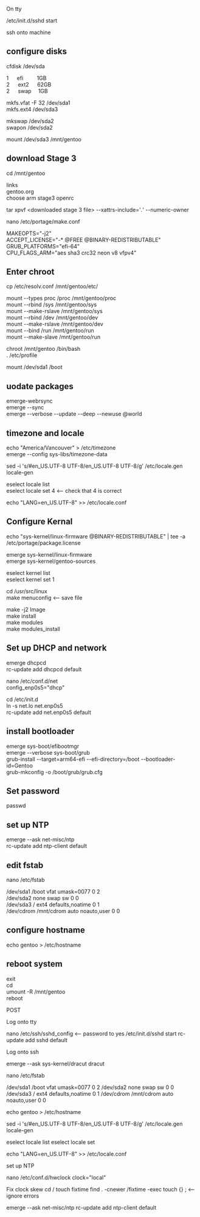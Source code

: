 On tty

/etc/init.d/sshd start    

ssh onto machine    

## configure disks

cfdisk /dev/sda

1 &emsp; efi  &emsp; &emsp;1GB  
2 &emsp; ext2 &emsp; 62GB  
2 &emsp; swap &emsp;1GB

mkfs.vfat -F 32 /dev/sda1         
mkfs.ext4 /dev/sda3

mkswap /dev/sda2      
swapon /dev/sda2

mount /dev/sda3 /mnt/gentoo

## download Stage 3

cd /mnt/gentoo

links    
gentoo.org     
choose arm stage3 openrc     

tar xpvf <downloaded stage 3 file> --xattrs-include='*.*' --numeric-owner

nano /etc/portage/make.conf    

MAKEOPTS="-j2"  
ACCEPT_LICENSE="-* @FREE @BINARY-REDISTRIBUTABLE"  
GRUB_PLATFORMS="efi-64"  
CPU_FLAGS_ARM="aes sha3 crc32 neon v8 vfpv4"  


## Enter chroot

cp /etc/resolv.conf /mnt/gentoo/etc/

mount --types proc /proc /mnt/gentoo/proc  
mount --rbind /sys /mnt/gentoo/sys  
mount --make-rslave /mnt/gentoo/sys  
mount --rbind /dev /mnt/gentoo/dev  
mount --make-rslave /mnt/gentoo/dev  
mount --bind /run /mnt/gentoo/run  
mount --make-slave /mnt/gentoo/run  

chroot /mnt/gentoo /bin/bash  
. /etc/profile

mount /dev/sda1 /boot

## uodate packages

emerge-webrsync  
emerge --sync  
emerge --verbose --update --deep --newuse @world  

## timezone and locale

echo "America/Vancouver" > /etc/timezone  
emerge --config sys-libs/timezone-data

sed -i 's/#en_US.UTF-8 UTF-8/en_US.UTF-8 UTF-8/g' /etc/locale.gen  
locale-gen

eselect locale list  
eselect locale set 4  <-- check that 4 is correct

echo "LANG=en_US.UTF-8" >> /etc/locale.conf

## Configure Kernal

echo "sys-kernel/linux-firmware @BINARY-REDISTRIBUTABLE" | tee -a /etc/portage/package.license

emerge sys-kernel/linux-firmware  
emerge sys-kernel/gentoo-sources

eselect kernel list  
eselect kernel set 1

cd /usr/src/linux  
make menuconfig <-- save file

make -j2 Image  
make install  
make modules  
make modules_install

## Set up DHCP and network

emerge dhcpcd  
rc-update add dhcpcd default

nano /etc/conf.d/net  
config_enp0s5="dhcp"

cd /etc/init.d  
ln -s net.lo net.enp0s5  
rc-update add net.enp0s5 default

## install bootloader 

emerge sys-boot/efibootmgr  
emerge --verbose sys-boot/grub  
grub-install --target=arm64-efi --efi-directory=/boot --bootloader-id=Gentoo  
grub-mkconfig -o /boot/grub/grub.cfg  

## Set password

passwd

## set up NTP 

emerge --ask net-misc/ntp  
rc-update add ntp-client default

## edit fstab

nano /etc/fstab

/dev/sda1   /boot        vfat    umask=0077     0 2  
/dev/sda2   none         swap    sw                   0 0  
/dev/sda3   /            ext4    defaults,noatime              0 1  
/dev/cdrom  /mnt/cdrom   auto    noauto,user          0 0  

## configure hostname 

echo gentoo > /etc/hostname

## reboot system

exit  
cd  
umount -R /mnt/gentoo  
reboot  




POST

Log onto tty

nano /etc/ssh/sshd_config <-- password to yes
/etc/init.d/sshd start
rc-update add sshd default

Log onto ssh

emerge --ask sys-kernel/dracut
dracut

nano /etc/fstab

/dev/sda1   /boot        vfat    umask=0077     0 2
/dev/sda2   none         swap    sw                   0 0
/dev/sda3   /            ext4    defaults,noatime              0 1
/dev/cdrom  /mnt/cdrom   auto    noauto,user          0 0

echo gentoo > /etc/hostname

sed -i 's/#en_US.UTF-8 UTF-8/en_US.UTF-8 UTF-8/g' /etc/locale.gen
locale-gen

eselect locale list
eselect locale set <locale>

echo "LANG=en_US.UTF-8" >> /etc/locale.conf

set up NTP

nano /etc/conf.d/hwclock
clock="local"

Fix clock skew
cd /
touch fixtime
find . -cnewer /fixtime -exec touch {} \; <-- ignore errors

emerge --ask net-misc/ntp
rc-update add ntp-client default
